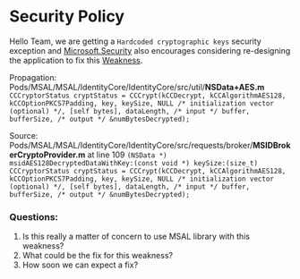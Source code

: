 # Security Policy

Hello Team, we are getting a  `Hardcoded cryptographic keys` security exception and [Microsoft.Security](https://docs.microsoft.com/en-us/dotnet/fundamentals/code-analysis/quality-rules/ca5390) also encourages considering re-designing the application to fix this [Weakness](https://cwe.mitre.org/data/definitions/321.html).

Propagation: Pods/MSAL/MSAL/IdentityCore/IdentityCore/src/util/**NSData+AES.m**
`CCCryptorStatus cryptStatus = CCCrypt(kCCDecrypt, kCCAlgorithmAES128, kCCOptionPKCS7Padding,
key, keySize,
NULL /* initialization vector (optional) */,
[self bytes], dataLength, /* input */
buffer, bufferSize, /* output */
&numBytesDecrypted);`

Source: Pods/MSAL/MSAL/IdentityCore/IdentityCore/src/requests/broker/**MSIDBrokerCryptoProvider.m** at line 109
`(NSData *) msidAES128DecryptedDataWithKey:(const void *) keySize:(size_t)
CCCryptorStatus cryptStatus = CCCrypt(kCCDecrypt, kCCAlgorithmAES128, kCCOptionPKCS7Padding,
key, keySize,
NULL /* initialization vector (optional) */,
[self bytes], dataLength, /* input */
buffer, bufferSize, /* output */
&numBytesDecrypted);`

### Questions:

1.  Is this really a matter of concern to use MSAL library with this weakness?
2. What could be the fix for this weakness?
3. How soon we can expect a fix?
